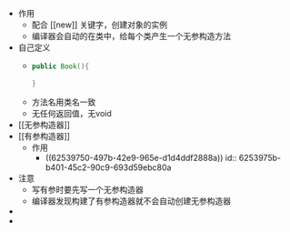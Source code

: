 - 作用
	- 配合 [[new]] 关键字，创建对象的实例
	- 编译器会自动的在类中，给每个类产生一个无参构造方法
- 自己定义
	- ```java
	  public Book(){
	    
	  }
	  ```
	- 方法名用类名一致
	- 无任何返回值，无void
- [[无参构造器]]
- [[有参构造器]]
	- 作用
		- ((62539750-497b-42e9-965e-d1d4ddf2888a))
		  id:: 6253975b-b401-45c2-90c9-693d59ebc80a
- 注意
	- 写有参时要先写一个无参构造器
	- 编译器发现构建了有参构造器就不会自动创建无参构造器
-
-